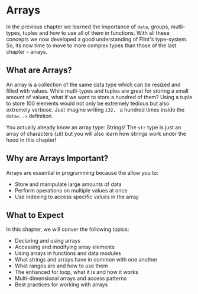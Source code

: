 # Arrays

In the previous chapter we learned the importance of `data`, groups, mutli-types, tuples and how to use all of them in functions. With all these concepts we now developed a good understanding of Flint's type-system. So, its now time to move to more complex types than those of the last chapter – arrays.

## What are Arrays?

An array is a collection of the same data type which can be resized and filled with values. While mutli-types and tuples are great for storing a small amount of values, what if we want to store a hundred of them? Using a tuple to store 100 elements would not only be extremely tedious but also extremely verbose. Just imagine writing `i32, ` a hundred times inside the `data<..>` definition.

You actually already know an array type: Strings! The `str` type is just an array of characters (`i8`) but you will also learn how strings work under the hood in this chapter!

## Why are Arrays Important?

Arrays are essential in programming because the allow you to:

- Store and manipulate large amounts of data
- Perform operations on multiple values at once
- Use indexing to access specific values in the array

## What to Expect

In this chapter, we will conver the following topics:

- Declaring and using arrays
- Accessing and modifying array elements
- Using arrays in functions and data modules
- What strings and arrays have in common with one another
- What ranges are and how to use them
- The enhanced for loop, what it is and how it works
- Multi-dimensional arrays and access patterns
- Best practices for working with arrays
